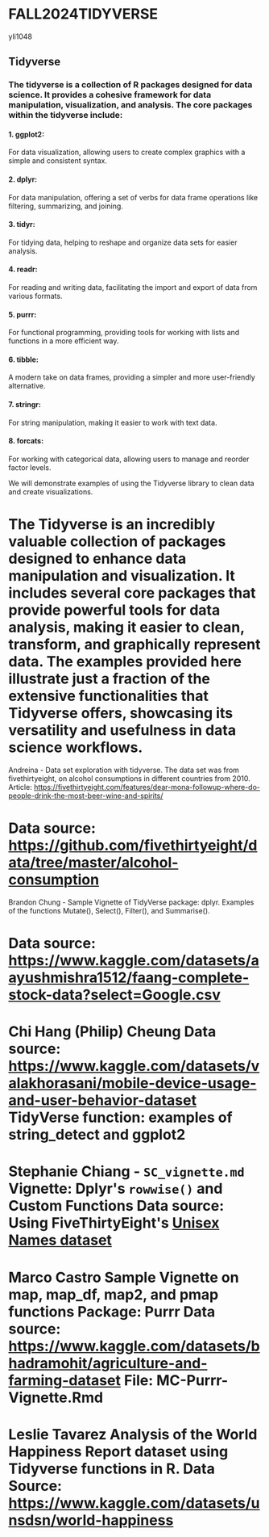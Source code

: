 # FALL2024TIDYVERSE

yli1048
## Tidyverse
### The tidyverse is a collection of R packages designed for data science. It provides a cohesive framework for data manipulation, visualization, and analysis. The core packages within the tidyverse include:

#### 1. ggplot2: 
For data visualization, allowing users to create complex graphics with a simple and consistent syntax.

#### 2. dplyr: 
For data manipulation, offering a set of verbs for data frame operations like filtering, summarizing, and joining.

#### 3. tidyr: 
For tidying data, helping to reshape and organize data sets for easier analysis.

#### 4. readr: 
For reading and writing data, facilitating the import and export of data from various formats.

#### 5. purrr: 
For functional programming, providing tools for working with lists and functions in a more efficient way.

#### 6. tibble: 
A modern take on data frames, providing a simpler and more user-friendly alternative.

#### 7. stringr: 
For string manipulation, making it easier to work with text data.

#### 8. forcats: 
For working with categorical data, allowing users to manage and reorder factor levels.


We will demonstrate examples of using the Tidyverse library to clean data and create visualizations.

The Tidyverse is an incredibly valuable collection of packages designed to enhance data manipulation and visualization. It includes several core packages that provide powerful tools for data analysis, making it easier to clean, transform, and graphically represent data. The examples provided here illustrate just a fraction of the extensive functionalities that Tidyverse offers, showcasing its versatility and usefulness in data science workflows.
=======

Andreina - Data set exploration with tidyverse. The data set was from fivethirtyeight, on alcohol consumptions in different countries from 2010. 
Article: https://fivethirtyeight.com/features/dear-mona-followup-where-do-people-drink-the-most-beer-wine-and-spirits/

Data source: https://github.com/fivethirtyeight/data/tree/master/alcohol-consumption
=======

Brandon Chung - Sample Vignette of TidyVerse package: dplyr. Examples of the functions Mutate(), Select(), Filter(), and Summarise(). 

Data source: https://www.kaggle.com/datasets/aayushmishra1512/faang-complete-stock-data?select=Google.csv
=======

Chi Hang (Philip) Cheung
Data source: https://www.kaggle.com/datasets/valakhorasani/mobile-device-usage-and-user-behavior-dataset
TidyVerse function: examples of string_detect and ggplot2
=======

Stephanie Chiang - `SC_vignette.md`
Vignette: Dplyr's `rowwise()` and Custom Functions
Data source: Using FiveThirtyEight's [Unisex Names dataset](https://github.com/fivethirtyeight/data/tree/master/unisex-names)
=======

Marco Castro
Sample Vignette on map, map_df, map2, and pmap functions
Package: Purrr
Data source: https://www.kaggle.com/datasets/bhadramohit/agriculture-and-farming-dataset
File: MC-Purrr-Vignette.Rmd
=======

Leslie Tavarez 
Analysis of the World Happiness Report dataset using Tidyverse functions in R. 
Data Source: https://www.kaggle.com/datasets/unsdsn/world-happiness
=======

